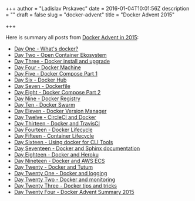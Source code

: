 +++
author = "Ladislav Prskavec"
date = 2016-01-04T10:01:56Z
description = ""
draft = false
slug = "docker-advent"
title = "Docker Advent 2015"

+++

Here is summary all posts from [Docker Advent in 2015](http://www.dockeradvent.com):

<!--more-->

- [Day One - What's docker?](http://www.dockeradvent.com/2015-12-01-day-one-what-is-docker)
- [Day Two - Open Container Ekosystem](http://www.dockeradvent.com/2015-12-02-day-two-open-container-ecosystem)
- [Day Three - Docker install and upgrade](http://www.dockeradvent.com/2015-12-03-day-three-docker-install-upgrade)
- [Day Four - Docker Machine](http://www.dockeradvent.com/2015-12-04-day-four-docker-machine)
- [Day Five - Docker Compose Part 1](http://www.dockeradvent.com/2015-12-05-day-five-docker-compose-part-1)
- [Day Six - Docker Hub](http://www.dockeradvent.com/2015-12-06-day-six-dockerhub)
- [Day Seven - Dockerfile](http://www.dockeradvent.com/2015-12-07-day-seven-dockerfile)
- [Day Eight - Docker Compose Part 2](http://www.dockeradvent.com/2015-12-08-day-eight-docker-compose-part-2)
- [Day Nine - Docker Registry](http://www.dockeradvent.com/2015-12-09-day-nine-docker-registry)
- [Day Ten - Docker Swarm](http://www.dockeradvent.com/2015-12-10-day-ten-docker-swarm)
- [Day Eleven - Docker Version Manager](http://www.dockeradvent.com/2015-12-11-day-eleven-docker-version-manager)
- [Day Twelve - CircleCI and Docker](http://www.dockeradvent.com/2015-12-12-day-twelve-docker-and-circleci)
- [Day Thirteen - Docker and TravisCI](http://www.dockeradvent.com/2015-12-13-day-thirteen-docker-and-travisci)
- [Day Fourteen - Docker Lifecycle](http://www.dockeradvent.com/2015-12-14-day-fourteen-docker-lifecycle)
- [Day Fifteen - Container Lifecycle](http://www.dockeradvent.com/2015-12-15-day-fifteen-container-lifecycle)
- [Day Sixteen - Using docker for CLI Tools](http://www.dockeradvent.com/2015-12-16-day-sixteen-using-docker-for-cli-tools)
- [Day Seventeen - Docker and Sphinx documentation](http://www.dockeradvent.com/2015-12-17-day-seventeen-docker-and-sphinx-documentation)
- [Day Eighteen - Docker and Heroku](http://www.dockeradvent.com/2015-12-18-day-eighteen-docker-and-heroku)
- [Day Nineteen - Docker and AWS ECS](http://www.dockeradvent.com/2015-12-19-day-nineteen-docker-and-aws-ecs)
- [Day Twenty - Docker and Tutum](http://www.dockeradvent.com/2015-12-20-day-twenty-docker-and-tutum)
- [Day Twenty One - Docker and logging](http://www.dockeradvent.com/2015-12-21-day-twenty-one-docker-and-logging)
- [Day Twenty Two - Docker and monitoring](http://www.dockeradvent.com/2015-12-22-day-twenty-two-docker-and-monitoring)
- [Day Twenty Three - Docker tips and tricks](http://www.dockeradvent.com/2015-12-23-day-twenty-three-docker-tips-and-tricks)
- [Day Twenty Four - Docker Advent Summary 2015](http://www.dockeradvent.com/2015/12/24/day-twenty-four-docker-advent-summary/)
